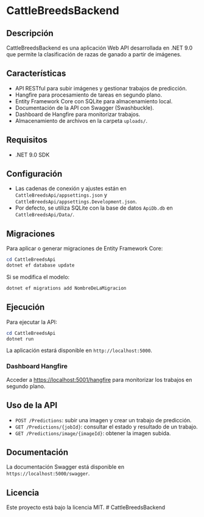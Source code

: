 # CattleBreedsBackend

## Descripción
CattleBreedsBackend es una aplicación Web API desarrollada en .NET 9.0 que permite la clasificación de razas de ganado a partir de imágenes.

## Características
- API RESTful para subir imágenes y gestionar trabajos de predicción.
- Hangfire para procesamiento de tareas en segundo plano.
- Entity Framework Core con SQLite para almacenamiento local.
- Documentación de la API con Swagger (Swashbuckle).
- Dashboard de Hangfire para monitorizar trabajos.
- Almacenamiento de archivos en la carpeta `uploads/`.

## Requisitos
- .NET 9.0 SDK

## Configuración
- Las cadenas de conexión y ajustes están en `CattleBreedsApi/appsettings.json` y `CattleBreedsApi/appsettings.Development.json`.
- Por defecto, se utiliza SQLite con la base de datos `ApiDb.db` en `CattleBreedsApi/Data/`.

## Migraciones
Para aplicar o generar migraciones de Entity Framework Core:
```powershell
cd CattleBreedsApi
dotnet ef database update
```
Si se modifica el modelo:
```powershell
dotnet ef migrations add NombreDeLaMigracion
```

## Ejecución
Para ejecutar la API:
```powershell
cd CattleBreedsApi
dotnet run
```
La aplicación estará disponible en `http://localhost:5000`.

### Dashboard Hangfire
Acceder a [https://localhost:5001/hangfire](https://localhost:5000/hangfire) para monitorizar los trabajos en segundo plano.

## Uso de la API
- `POST /Predictions`: subir una imagen y crear un trabajo de predicción.
- `GET /Predictions/{jobId}`: consultar el estado y resultado de un trabajo.
- `GET /Predictions/image/{imageId}`: obtener la imagen subida.

## Documentación
La documentación Swagger está disponible en `https://localhost:5000/swagger`.

## Licencia
Este proyecto está bajo la licencia MIT.
#   C a t t l e B r e e d s B a c k e n d  
 